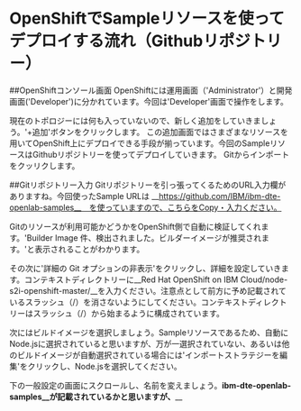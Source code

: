 # OpenShiftでSampleリソースを使ってデプロイする流れ（Githubリポジトリー）
##OpenShiftコンソール画面
OpenShiftには運用画面（'Administrator'）と開発画面('Developer')に分かれています。今回は'Developer'画面で操作をします。

現在のトポロジーには何も入っていないので、新しく追加をしていきましょう。'+追加'ボタンをクリックします。
この追加画面ではさまざまなリソースを用いてOpenShift上にデプロイできる手段が揃っています。今回のSampleリソースはGithubリポジトリーを使ってデプロイしていきます。
Gitからインポートをクッリクします。

##Gitリポジトリー入力
Gitリポジトリーを引っ張ってくるためのURL入力欄がありますね。今回使ったSample URLは __https://github.com/IBM/ibm-dte-openlab-samples__　を使っていますので、こちらをCopy・入力ください。

Gitのリソースが利用可能かどうかをOpenShift側で自動に検証してくれます。'Builder Image 件、検出されました。ビルダーイメージが推奨されます。'と表示されることがわかります。

その次に'詳細の Git オプションの非表示'をクリックし、詳細を設定していきます。コンテキストディレクトリーに__Red Hat OpenShift on IBM Cloud/node-s2i-openshift-master/__を入力ください。注意点として前方に予め記載されているスラッシュ（/）を消さないようにしてください。コンテキストディレクトリーはスラッシュ（/）から始まるように構成されています。

次にはビルドイメージを選択しましょう。Sampleリソースであるため、自動にNode.jsに選択されていると思いますが、万が一選択されていない、あるいは他のビルドイメージが自動選択されている場合には'インポートストラテジーを編集'をクリックし、Node.jsを選択してください。

下の一般設定の画面にスクロールし、名前を変えましょう。__ibm-dte-openlab-samples__が記載されているかと思いますが、____
